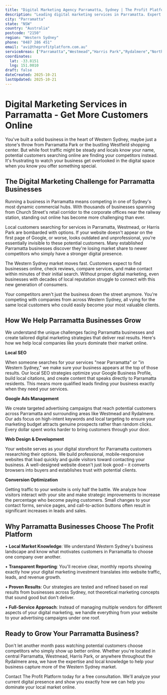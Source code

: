 ```yaml
---
title: "Digital Marketing Agency Parramatta, Sydney | The Profit Platform"
description: "Leading digital marketing services in Parramatta. Expert SEO, Google Ads & web design for Western Sydney businesses. Call 0487 286 451 for a free consultation."
city: "Parramatta"
state: "NSW"
country: "Australia"
postcode: "2150"
region: "Western Sydney"
phone: "0487 286 451"
email: "avi@theprofitplatform.com.au"
serviceAreas: ["Parramatta","Westmead","Harris Park","Rydalmere","North Parramatta"]
coordinates:
  lat: -33.8151
  lng: 151.0010
draft: false
dateCreated: 2025-10-21
lastUpdated: 2025-10-21
---
```


<script type="application/ld+json">
{
  "@context": "https://schema.org",
  "@type": "LocalBusiness",
  "@id": "https://theprofitplatform.com.au/locations/parramatta/",
  "name": "The Profit Platform",
  "description": "Leading digital marketing services in Parramatta. Expert SEO, Google Ads & web design for Western Sydney businesses. Call 0487 286 451 for a free consultation.",
  "url": "https://theprofitplatform.com.au/locations/parramatta/",
  "telephone": "0487 286 451",
  "email": "avi@theprofitplatform.com.au",
  "address": {
    "@type": "PostalAddress",
    "addressLocality": "Parramatta",
    "addressRegion": "NSW",
    "postalCode": "2150",
    "addressCountry": "AU"
  },
  "areaServed": {
    "@type": "City",
    "name": "Parramatta"
  },
  "priceRange": "$$",
  "openingHours": "Mo-Fr 09:00-18:00",
  "sameAs": [
    "https://www.facebook.com/theprofitplatform",
    "https://www.linkedin.com/company/theprofitplatform",
    "https://twitter.com/profitplatform"
  ],
  "geo": {
    "@type": "GeoCoordinates"
  }
}
</script>


# Digital Marketing Services in Parramatta - Get More Customers Online

You've built a solid business in the heart of Western Sydney, maybe just a stone's throw from Parramatta Park or the bustling Westfield shopping center. But while foot traffic might be steady and locals know your name, potential customers searching online are finding your competitors instead. It's frustrating to watch your business get overlooked in the digital space when you know you offer something special.

## The Digital Marketing Challenge for Parramatta Businesses

Running a business in Parramatta means competing in one of Sydney's most dynamic commercial hubs. With thousands of businesses spanning from Church Street's retail corridor to the corporate offices near the railway station, standing out online has become more challenging than ever.

Local customers searching for services in Parramatta, Westmead, or Harris Park are bombarded with options. If your website doesn't appear on the first page of Google, or worse, looks outdated and unprofessional, you're essentially invisible to these potential customers. Many established Parramatta businesses discover they're losing market share to newer competitors who simply have a stronger digital presence.

The Western Sydney market moves fast. Customers expect to find businesses online, check reviews, compare services, and make contact within minutes of their initial search. Without proper digital marketing, even businesses with decades of local reputation struggle to connect with this new generation of consumers.

Your competitors aren't just the business down the street anymore. You're competing with companies from across Western Sydney, all vying for the same local customers who could easily become your most valuable clients.

## How We Help Parramatta Businesses Grow

We understand the unique challenges facing Parramatta businesses and create tailored digital marketing strategies that deliver real results. Here's how we help local companies like yours dominate their market online.

**Local SEO**

When someone searches for your services "near Parramatta" or "in Western Sydney," we make sure your business appears at the top of those results. Our local SEO strategies optimize your Google Business Profile, build local citations, and create content that speaks directly to Parramatta residents. This means more qualified leads finding your business exactly when they need your services.

**Google Ads Management**

We create targeted advertising campaigns that reach potential customers across Parramatta and surrounding areas like Westmead and Rydalmere. Our ads focus on high-intent keywords and local targeting to ensure your marketing budget attracts genuine prospects rather than random clicks. Every dollar spent works harder to bring customers through your door.

**Web Design & Development**

Your website serves as your digital storefront for Parramatta customers researching their options. We build professional, mobile-responsive websites that load quickly and guide visitors toward contacting your business. A well-designed website doesn't just look good – it converts browsers into buyers and establishes trust with potential clients.

**Conversion Optimization**

Getting traffic to your website is only half the battle. We analyze how visitors interact with your site and make strategic improvements to increase the percentage who become paying customers. Small changes to your contact forms, service pages, and call-to-action buttons often result in significant increases in leads and sales.

## Why Parramatta Businesses Choose The Profit Platform

• **Local Market Knowledge**: We understand Western Sydney's business landscape and know what motivates customers in Parramatta to choose one company over another.

• **Transparent Reporting**: You'll receive clear, monthly reports showing exactly how your digital marketing investment translates into website traffic, leads, and revenue growth.

• **Proven Results**: Our strategies are tested and refined based on real results from businesses across Sydney, not theoretical marketing concepts that sound good but don't deliver.

• **Full-Service Approach**: Instead of managing multiple vendors for different aspects of your digital marketing, we handle everything from your website to your advertising campaigns under one roof.

## Ready to Grow Your Parramatta Business?

Don't let another month pass watching potential customers choose competitors who simply show up better online. Whether you're located in central Parramatta, Westmead, Harris Park, or anywhere throughout the Rydalmere area, we have the expertise and local knowledge to help your business capture more of the Western Sydney market.

Contact The Profit Platform today for a free consultation. We'll analyze your current digital presence and show you exactly how we can help you dominate your local market online.